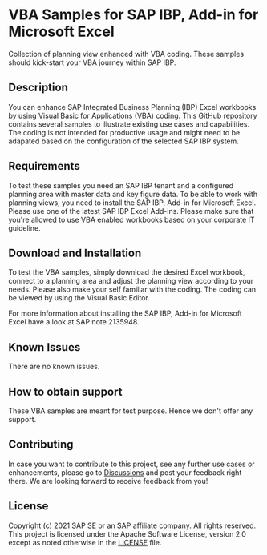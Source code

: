# VBA Samples for SAP IBP, Add-in for Microsoft Excel

Collection of planning view enhanced with VBA coding. These samples should kick-start your VBA journey within SAP IBP.

## Description

You can enhance SAP Integrated Business Planning (IBP) Excel workbooks by using Visual Basic for Applications (VBA) coding. This GitHub repository contains several samples to illustrate existing use cases and capabilities. The coding is not intended for productive usage and might need to be adapated based on the configuration of the selected SAP IBP system.  

## Requirements

To test these samples you need an SAP IBP tenant and a configured planning area with master data and key figure data. To be able to work with planning views, you need to install the SAP IBP, Add-in for Microsoft Excel. Please use one of the latest SAP IBP Excel Add-ins. Please make sure that you're allowed to use VBA enabled workbooks based on your corporate IT guideline. 

## Download and Installation

To test the VBA samples, simply download the desired Excel workbook, connect to a planning area and adjust the planning view according to your needs. Please also make your self familiar with the coding. The coding can be viewed by using the Visual Basic Editor.

For more information about installing the SAP IBP, Add-in for Microsoft Excel have a look at SAP note 2135948.

## Known Issues

There are no known issues.

## How to obtain support

These VBA samples are meant for test purpose. Hence we don't offer any support. 

## Contributing

In case you want to contribute to this project, see any further use cases or enhancements, please go to [Discussions](https://github.com/SAP-samples/integrated-business-planning-excel-add-in-vba-samples/discussions) and post your feedback right there. We are looking forward to receive feedback from you!

## License
Copyright (c) 2021 SAP SE or an SAP affiliate company. All rights reserved. This project is licensed under the Apache Software License, version 2.0 except as noted otherwise in the [LICENSE](LICENSES/Apache-2.0.txt) file.
